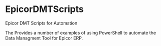 # EpicorDMTScripts
Epicor DMT Scripts for Automation

The Provides a number of examples of using PowerShell to automate the Data Managment Tool for Epicor ERP.


